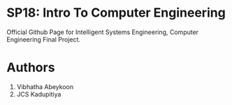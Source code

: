 # SP18: Intro To Computer Engineering
Official Github Page for Intelligent Systems Engineering, Computer Engineering Final Project.

# Authors
1. Vibhatha Abeykoon
2. JCS Kadupitiya

